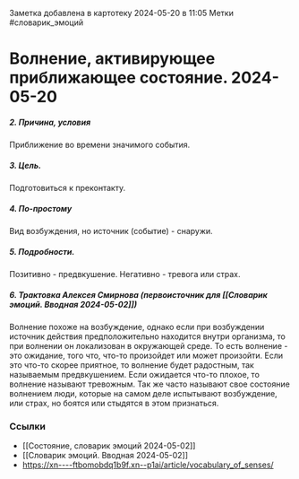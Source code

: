 Заметка добавлена в картотеку 2024-05-20 в 11:05
Метки #словарик_эмоций 

#  Волнение, активирующее приближающее состояние. 2024-05-20

##### 2. Причина, условия
Приближение во времени значимого события.
##### 3. Цель.
Подготовиться к преконтакту.
##### 4. По-простому
Вид возбуждения, но источник (событие) - снаружи.
##### 5. Подробности.
Позитивно - предвкушение. Негативно - тревога или страх.
##### 6. Трактовка Алексея Смирнова (первоисточник для [[Словарик эмоций. Вводная 2024-05-02]])
Волнение похоже на возбуждение, однако если при возбуждении источник действия предположительно находится внутри организма, то при волнении он локализован в окружающей среде. То есть волнение - это ожидание, того что, что-то произойдет или может произойти. Если это что-то скорее приятное, то волнение будет радостным, так называемым предвкушением. Если ожидается что-то плохое, то волнение называют тревожным. Так же часто называют свое состояние волнением люди, которые на самом деле испытывают возбуждение, или страх, но боятся или стыдятся в этом признаться.


### Ссылки
- [[Состояние, словарик эмоций 2024-05-02]]
- [[Словарик эмоций. Вводная 2024-05-02]]
- https://xn----ftbomobdq1b9f.xn--p1ai/article/vocabulary_of_senses/




